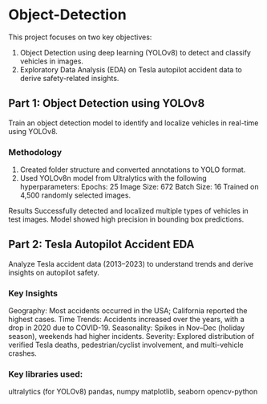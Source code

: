 # Object-Detection

This project focuses on two key objectives:

1. Object Detection using deep learning (YOLOv8) to detect and classify vehicles in images.
2. Exploratory Data Analysis (EDA) on Tesla autopilot accident data to derive safety-related insights.

## Part 1: Object Detection using YOLOv8
Train an object detection model to identify and localize vehicles in real-time using YOLOv8.

### Methodology
1. Created folder structure and converted annotations to YOLO format.
2. Used YOLOv8n model from Ultralytics with the following hyperparameters:
   Epochs: 25
   Image Size: 672
   Batch Size: 16
Trained on 4,500 randomly selected images.

Results
Successfully detected and localized multiple types of vehicles in test images.
Model showed high precision in bounding box predictions.

## Part 2: Tesla Autopilot Accident EDA
Analyze Tesla accident data (2013–2023) to understand trends and derive insights on autopilot safety.

### Key Insights
Geography: Most accidents occurred in the USA; California reported the highest cases.
Time Trends: Accidents increased over the years, with a drop in 2020 due to COVID-19.
Seasonality: Spikes in Nov–Dec (holiday season), weekends had higher incidents.
Severity: Explored distribution of verified Tesla deaths, pedestrian/cyclist involvement, and multi-vehicle crashes.

### Key libraries used:
ultralytics (for YOLOv8)
pandas, numpy
matplotlib, seaborn
opencv-python
